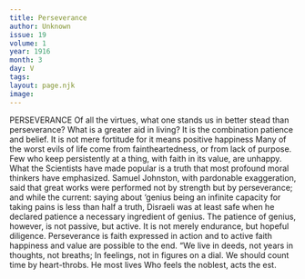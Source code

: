```yaml
---
title: Perseverance
author: Unknown
issue: 19
volume: 1
year: 1916
month: 3
day: V
tags:
layout: page.njk
image:
---
```

PERSEVERANCE    Of all the virtues, what one stands us in better stead than perseverance? What is a greater aid in living? It is the combination patience and belief. It is not mere fortitude for it means positive happiness Many of the worst evils of life come from faintheartedness, or from lack of purpose. Few who keep persistently at a thing, with faith in its value, are unhappy. What the Scientists have made popular is a truth that most profound moral thinkers have emphasized. Samuel Johnston, with pardonable exaggeration, said that great works were performed not by strength but by perseverance; and while the current: saying about ‘genius being an infinite capacity for taking pains is less than half a truth, Disraeli was at least safe when he declared patience a necessary ingredient of genius. The patience of genius, however, is not passive, but active. It is not merely endurance, but hopeful diligence. Perseverance is faith expressed in action and to active faith happiness and value are possible to the end.       “We live in deeds, not years in thoughts, not breaths;    In feelings, not in figures on a dial.    We should count time by heart-throbs. He most lives    Who feels the noblest, acts the est. 




